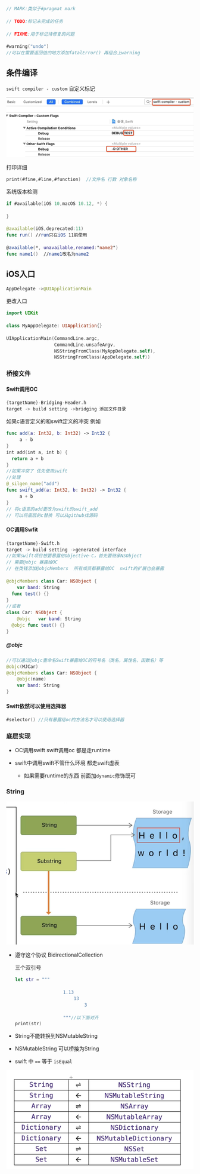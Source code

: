 ```swift
// MARK:类似于#pragmat mark

// TODO:标记未完成的任务

// FIXME:用于标记待修复的问题

#warning("undo")
//可以在需要返回值的地方添加fatalError() 再组合上warning
```



## 条件编译

`swift compiler - custom`  自定义标记

![image-20191115171535562](编译相关1.png)

打印详细

```swift
print(#fine,#line,#function)  //文件名 行数 对象名称
```

系统版本检测

```swift
if #available(iOS 10,macOS 10.12, *) {

}

@available(iOS,deprecated:11)
func run() //run只在iOS 11前使用

@available(*, unavailable,renamed:"name2")
func name1()  //name1改名为name2
```



## iOS入口

```swift
AppDelegate ->@UIApplicationMain 
```

更改入口

```swift
import UIKit

class MyAppDelegate: UIApplication{}

UIApplicationMain(CommandLine.argc,
                  CommandLine.unsafeArgv,
                  NSStringFromClass(MyAppDelegate.self),
                  NSStringFromClass(AppDelegate.self))
```



### 桥接文件

#### Swift调用OC

```swift
{targetName}-Bridging-Header.h
target -> build setting ->bridging 添加文件目录
```

如果c语言定义的和swift定义的冲突 例如

```swift
func add(a: Int32, b: Int32) -> Int32 {
	 a - b
}
int add(int a, int b) {
  return a + b
}
//如果冲突了 优先使用swift
//处理
@_silgen_name("add")
func swift_add(a: Int32, b: Int32) -> Int32 {
	 a + b
}
// 将c语言的add更改为swift的swift_add
// 可以将底层的c替换 可以从github找源码

```



#### OC调用Swfit

```swift
{targetName}-Swift.h
target -> build setting ->generated interface
//如果swift项目想要暴露给Objective-C，首先要继承NSObject
// 需要@objc 暴露给OC
// 在类钱添加@objcMembers  所有成员都暴露给OC  swift的扩展也会暴露

@objcMembers class Car: NSObject {
	var band: String
  func test() {}
}
//或者
class Car: NSObject {
	@objc	var band: String
  @objc func test() {}
}
```

##### @objc

```swift
//可以通过@objc重命名Swift暴露给OC的符号名（类名，属性名，函数名）等
@objc(MJCar)
@objcMembers class Car: NSObject {
	@objc(name)
	var band: String
}
```



#### Swift依然可以使用选择器

```swift
#selector() //只有暴露给oc的方法名才可以使用选择器
```



### 底层实现

* OC调用swift  swift调用oc 都是走runtime 

* swift中调用swift不管什么环境 都走swift虚表 
  *  如果需要runtime的东西 前面加`dynamic`修饰既可

### String

![String和SubString](String和SubString.png)

* 遵守这个协议 BidirectionalCollection

  三个双引号

  ```swift
  let str = """
  
  					1.13
  						13
  							3
  							
  					"""//以下面对齐
  print(str)
  ```

* String不能转换到NSMutableString 

* NSMutableString 可以桥接为String

* swift 中 `==` 等于 `isEqual`

![Swift、OC桥接转换表](Swift、OC桥接转换表.png)